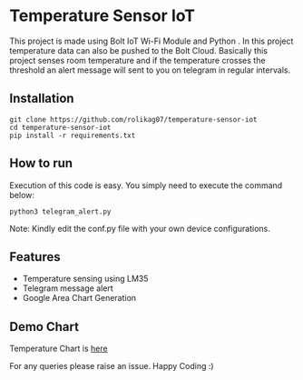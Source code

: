 
# Temperature Sensor IoT
This project is made using Bolt IoT Wi-Fi Module and Python . In this project temperature data can also be pushed to the  Bolt Cloud. Basically this project senses room temperature and if the temperature crosses the threshold an alert message will sent to you on telegram in regular intervals. 

## Installation

    git clone https://github.com/rolikag07/temperature-sensor-iot
    cd temperature-sensor-iot
    pip install -r requirements.txt

## How to run
Execution of this code is easy. You simply need to execute the command below:

    python3 telegram_alert.py

Note: Kindly edit the conf.py file with your own device configurations. 

## Features

 - Temperature sensing using LM35 
 - Telegram message alert 
 - Google Area Chart Generation
 
 ## Demo Chart 
 
Temperature Chart is  [here](https://cloud.boltiot.com/control?utm_viewer_subscription=bolt_cloud&utm_owner_subscription=bolt_cloud&name=BOLT13168999)
 


For any queries please raise an issue. 
Happy Coding :)

